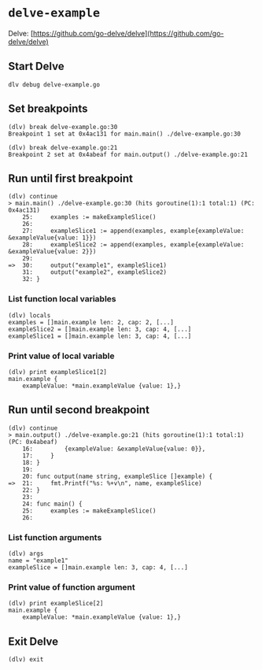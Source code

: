 # `delve-example`

Delve: [https://github.com/go-delve/delve](https://github.com/go-delve/delve)

## Start Delve
```
dlv debug delve-example.go
```

## Set breakpoints
```
(dlv) break delve-example.go:30
Breakpoint 1 set at 0x4ac131 for main.main() ./delve-example.go:30
```

```
(dlv) break delve-example.go:21
Breakpoint 2 set at 0x4abeaf for main.output() ./delve-example.go:21
```

## Run until first breakpoint
```
(dlv) continue
> main.main() ./delve-example.go:30 (hits goroutine(1):1 total:1) (PC: 0x4ac131)
    25:		examples := makeExampleSlice()
    26:	
    27:		exampleSlice1 := append(examples, example{exampleValue: &exampleValue{value: 1}})
    28:		exampleSlice2 := append(examples, example{exampleValue: &exampleValue{value: 2}})
    29:	
=>  30:		output("example1", exampleSlice1)
    31:		output("example2", exampleSlice2)
    32:	}
```

### List function local variables
```
(dlv) locals
examples = []main.example len: 2, cap: 2, [...]
exampleSlice2 = []main.example len: 3, cap: 4, [...]
exampleSlice1 = []main.example len: 3, cap: 4, [...]
```

### Print value of local variable
```
(dlv) print exampleSlice1[2]
main.example {
	exampleValue: *main.exampleValue {value: 1},}
```

## Run until second breakpoint
```
(dlv) continue
> main.output() ./delve-example.go:21 (hits goroutine(1):1 total:1) (PC: 0x4abeaf)
    16:			{exampleValue: &exampleValue{value: 0}},
    17:		}
    18:	}
    19:	
    20:	func output(name string, exampleSlice []example) {
=>  21:		fmt.Printf("%s: %+v\n", name, exampleSlice)
    22:	}
    23:	
    24:	func main() {
    25:		examples := makeExampleSlice()
    26:
```

### List function arguments
```
(dlv) args
name = "example1"
exampleSlice = []main.example len: 3, cap: 4, [...]
```

### Print value of function argument
```
(dlv) print exampleSlice[2]
main.example {
	exampleValue: *main.exampleValue {value: 1},}
```

## Exit Delve
```
(dlv) exit
```
